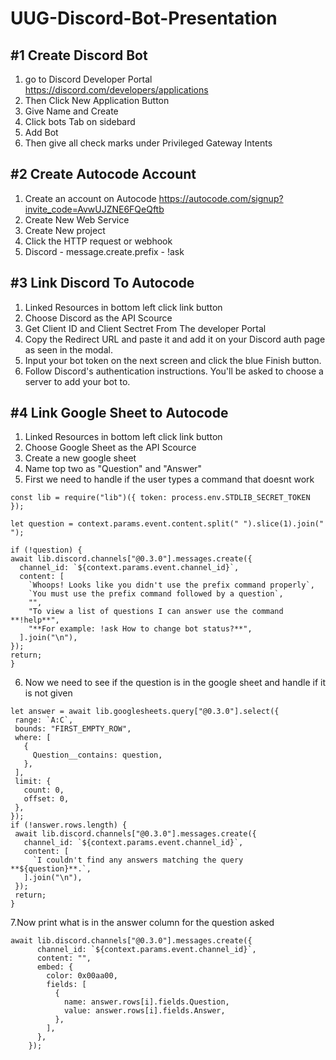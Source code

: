 # UUG-Discord-Bot-Presentation

##  #1 Create Discord Bot 
  1. go to Discord Developer Portal https://discord.com/developers/applications 
  2. Then Click New Application Button
  3. Give Name and Create 
  4. Click bots Tab on sidebard 
  5. Add Bot
  6. Then give all check marks under Privileged Gateway Intents 
## #2 Create Autocode Account
  1. Create an account on Autocode https://autocode.com/signup?invite_code=AvwUJZNE6FQeQftb
  2. Create New Web Service
  3. Create New project 
  4. Click the HTTP request or webhook  
  5. Discord - message.create.prefix - !ask 

## #3 Link Discord To Autocode
  1. Linked Resources in bottom left click link button
  2. Choose Discord as the API Scource 
  3. Get Client ID and Client Sectret From The developer Portal 
  4. Copy the Redirect URL and paste it and add it on your Discord auth page as seen in the modal.
  5. Input your bot token on the next screen and click the blue Finish button.
  6. Follow Discord's authentication instructions. You'll be asked to choose a server to add your bot to.
  
## #4 Link Google Sheet to Autocode
  1. Linked Resources in bottom left click link button
  2. Choose Google Sheet as the API Scource 
  3. Create a new google sheet
  4. Name top two as "Question" and "Answer"
  5. First we need to handle if the user types a command that doesnt work
  ```
  const lib = require("lib")({ token: process.env.STDLIB_SECRET_TOKEN });

let question = context.params.event.content.split(" ").slice(1).join(" ");

if (!question) {
  await lib.discord.channels["@0.3.0"].messages.create({
    channel_id: `${context.params.event.channel_id}`,
    content: [
      `Whoops! Looks like you didn't use the prefix command properly`,
      `You must use the prefix command followed by a question`,
      "",
      "To view a list of questions I can answer use the command **!help**",
      "**For example: !ask How to change bot status?**",
    ].join("\n"),
  });
  return;
}
  ```
 6. Now we need to see if the question is in the google sheet and handle if it is not given
 ```
 let answer = await lib.googlesheets.query["@0.3.0"].select({
  range: `A:C`,
  bounds: "FIRST_EMPTY_ROW",
  where: [
    {
      Question__contains: question,
    },
  ],
  limit: {
    count: 0,
    offset: 0,
  },
});
if (!answer.rows.length) {
  await lib.discord.channels["@0.3.0"].messages.create({
    channel_id: `${context.params.event.channel_id}`,
    content: [
      `I couldn't find any answers matching the query **${question}**.`,
    ].join("\n"),
  });
  return;
}
```
7.Now print what is in the answer column for the question asked
```
await lib.discord.channels["@0.3.0"].messages.create({
      channel_id: `${context.params.event.channel_id}`,
      content: "",
      embed: {
        color: 0x00aa00,
        fields: [
          {
            name: answer.rows[i].fields.Question,
            value: answer.rows[i].fields.Answer,
          },
        ],
      },
    });
```
